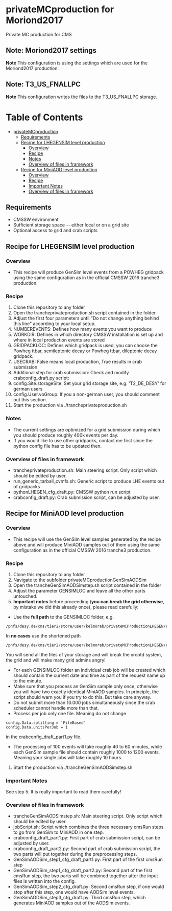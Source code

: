 # privateMCproduction for Moriond2017
Private MC production for CMS

## Note: Moriond2017 settings
**Note**
This configuration is using the settings which are used for the Moriond2017 production. 

## Note: T3_US_FNALLPC
**Note**
This configuration writes the files to the T3_US_FNALLPC storage.

Table of Contents
=================

  * [privateMCproduction](#privatemcproduction)
    * [Requirements](#requirements)
    * [Recipe for LHEGENSIM level production](#recipe-for-lhegensim-level-production)
      * [Overview](#overview)
      * [Recipe](#recipe)
      * [Notes](#notes)
      * [Overview of files in framework](#overview-of-files-in-framework)
    * [Recipe for MiniAOD level production](#recipe-for-miniaod-level-production)
      * [Overview](#overview-1)
      * [Recipe](#recipe-1)
      * [Important Notes](#important-notes)
      * [Overview of files in framework](#overview-of-files-in-framework-1)



## Requirements
* CMSSW environment
* Sufficient storage space -- either local or on a grid site
* Optional access to grid and crab scripts



## Recipe for LHEGENSIM level production

### Overview
 * This recipe will produce GenSim level events from a POWHEG gridpack using the same configuration as in the official CMSSW 2016 tranche3 production.

### Recipe
1. Clone this repository to any folder
1. Open the trancheprivateproduction.sh script contained in the folder
1. Adjust the first four parameters until "Do not change anything
behind this line" according to your local setup.
  1. NUMBEREVENTS: Defines how many events you want to produce
  1. WORKDIR: Defines in which directory CMSSW installation is set up and where in local production events are stored
  1. GRIDPACKLOC: Defines which gridpack is used, you can choose the Powheg ttbar, semileptonic decay or Powheg ttbar, dileptonic decay gridpack. 
  1. USECRAB: False means local production, True results in crab submission
1. Additional step for crab submission: Check and modify crabconfig_draft.py script:
  1. config.Site.storageSite: Set your grid storage site, e.g. 'T2_DE_DESY' for german users
  1. config.User.voGroup: If you a non-german user, you should comment out this section.
1. Start the production via ./trancheprivateproduction.sh

### Notes
* The current settings are optimized for a grid submission during which you should produce roughly 400k events per day.
* If you would like to use other gridpacks, contact me first since the python config file has to be updated then.

###  Overview of files in framework
* trancheprivateproduction.sh: Main steering script. Only script which should be edited by user.
* run_generic_tarball_cvmfs.sh: Generic script to produce LHE events out of gridpacks
* pythonLHEGEN_cfg_draft.py: CMSSW python run script
* crabconfig_draft.py: Crab submission script, can be adjusted by user.


## Recipe for MiniAOD level production
### Overview
 * This recipe will use the GenSim level samples generated by the recipe above and will produce MiniAOD samples out of them using the same configuration as in the official CMSSW 2016 tranche3 production.

### Recipe
1. Clone this repository to any folder
1. Navigate to the subfolder privateMCproductionGenSimAODSim
1. Open the trancheGenSimAODSimstep.sh script contained in the folder
1. Adjust the parameter GENSIMLOC and leave all the other parts untouched.
1. **Important notes** before proceeding (**you can break the grid otherwise**, by mistake we did this already once), please read carefully:
  * Use the **full path** to the GENSIMLOC folder, e.g.
  
  ```
  /pnfs/desy.de/cms/tier2/store/user/kelmorab/privateMCProductionLHEGEN/eventLHEGEN/160823_114114
  ```
  In **no cases** use the shortened path
  
  ```
  /pnfs/desy.de/cms/tier2/store/user/kelmorab/privateMCProductionLHEGEN/eventLHEGEN/
  ```
  You will send all the files of your storage and will break the xrootd system, the grid and will make many grid admins angry!
  * For each GENSIMLOC folder an individual crab job will be created which should contain the current date and time as part of the request name up to the minute.
  * Make sure that you process an GenSim sample only once, otherwise you will have two exactly identical MiniAOD samples. In principle, the script should warn you if you try to do this. But take care anyway.
  * Do not submit more than 10.000 jobs simultaneously since the crab scheduler cannot handle more than that.
  * Process per job only one file. Meaning do not change 
  
  ```
  config.Data.splitting = 'FileBased'
  config.Data.unitsPerJob = 1
  ```
  in the crabconfig_draft_part1.py file.
  * The processing of 100 events will take roughly 40 to 60 minutes, while each GenSim sample file should contain roughly 1000 to 1200 events. Meaning your single jobs will take roughly 10 hours.
1. Start the production via ./trancheGenSimAODSimstep.sh

### Important Notes
See step 5. It is really important to read them carefully!

###  Overview of files in framework
* trancheGenSimAODSimstep.sh: Main steering script. Only script which should be edited by user.
* jobScript.sh: Script which combines the three necessary cmsRun steps to go from GenSim to MiniAOD in one step.
* crabconfig_draft_part1.py: First part of crab submission script, can be adjusted by user.
* crabconfig_draft_part2.py: Second part of crab submission script, the two parts will put together during the preprocessing steps.
* GenSimAODSim_step1_cfg_draft_part1.py: First part of the first cmsRun step
* GenSimAODSim_step1_cfg_draft_part2.py: Second part of the first cmsRun step, the two parts will be combined together after the input files is written into the config.
* GenSimAODSim_step2_cfg_draft.py: Second cmsRun step, if one would stop after this step, one would have AODSim level events.
* GenSimAODSim_step3_cfg_draft.py: Third cmsRun step, which generates MiniAOD samples out of the AODSim events.




